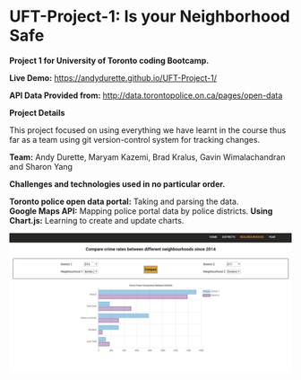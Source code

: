 # UFT-Project-1: Is your Neighborhood Safe

**Project 1 for University of Toronto coding Bootcamp.**

**Live Demo:** https://andydurette.github.io/UFT-Project-1/ 

**API Data Provided from:** http://data.torontopolice.on.ca/pages/open-data 

**Project Details**

This project focused on using everything we have learnt in the course thus far as a team using git version-control system for tracking changes.

**Team:**  Andy Durette, Maryam Kazemi, Brad Kralus, Gavin Wimalachandran and Sharon Yang

**Challenges and technologies used in no particular order.**

**Toronto police open data portal:** Taking and parsing the data.  
**Google Maps API:** Mapping police portal data by police districts.
**Using Chart.js:** Learning to create and update charts.

![markdown-preview-image](assets/images/markdown-preview-image.png)